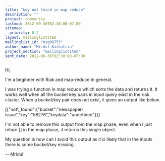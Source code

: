 ```yaml
---
title: "key not found in map reduce"
description: ""
project: community
lastmod: 2012-09-30T02:30:08-07:00
sitemap:
  priority: 0.2
layout: mailinglistitem
mailinglist_id: "msg08753"
author_name: "Mridul Kashatria"
project_section: "mailinglistitem"
sent_date: 2012-09-30T02:30:08-07:00
---
```



Hi,

I'm a beginner with Riak and map-reduce in general.

I was trying a function in map reduce which sorts the data and returns it. It 
works well when all the bucket key pairs in input query exist in the riak 
cluster. When a bucket/key pair does not exist, it gives an output like below.

[{"not\\_found":{"bucket":"newspaper-issue","key":"56276","keydata":"undefined"}}]

I'm not able to remove this output from the map phase, even when I just return 
[] in the map phase, it returns this single object.

My question is how can I avoid this output as it is likely that in the inputs 
there is some bucket/key missing.

--
Mridul
